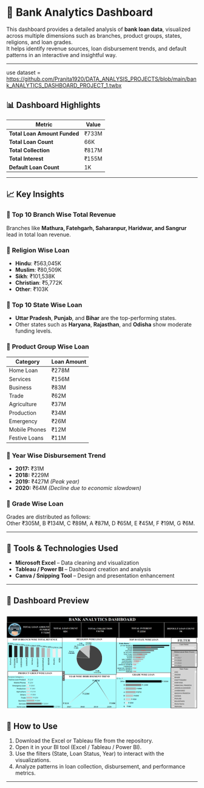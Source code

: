 # 🏦 Bank Analytics Dashboard

This dashboard provides a detailed analysis of **bank loan data**, visualized across multiple dimensions such as branches, product groups, states, religions, and loan grades.  
It helps identify revenue sources, loan disbursement trends, and default patterns in an interactive and insightful way.

---
use dataset = https://github.com/Pranita1920/DATA_ANALYSIS_PROJECTS/blob/main/bank_ANALYTICS_DASHBOARD_PROJECT_1.twbx
## 📊 Dashboard Highlights

| Metric | Value |
|--------|--------|
| **Total Loan Amount Funded** | ₹733M |
| **Total Loan Count** | 66K |
| **Total Collection** | ₹817M |
| **Total Interest** | ₹155M |
| **Default Loan Count** | 1K |
---
## 📈 Key Insights
### 🔹 **Top 10 Branch Wise Total Revenue**
Branches like **Mathura, Fatehgarh, Saharanpur, Haridwar, and Sangrur** lead in total loan revenue.
### 🔹 **Religion Wise Loan**
- **Hindu**: ₹563,045K  
- **Muslim**: ₹80,509K  
- **Sikh**: ₹101,538K  
- **Christian**: ₹5,772K  
- **Other**: ₹103K  

### 🔹 **Top 10 State Wise Loan**
- **Uttar Pradesh**, **Punjab**, and **Bihar** are the top-performing states.
- Other states such as **Haryana**, **Rajasthan**, and **Odisha** show moderate funding levels.

### 🔹 **Product Group Wise Loan**
| Category | Loan Amount |
|-----------|--------------|
| Home Loan | ₹278M |
| Services | ₹156M |
| Business | ₹83M |
| Trade | ₹62M |
| Agriculture | ₹37M |
| Production | ₹34M |
| Emergency | ₹26M |
| Mobile Phones | ₹12M |
| Festive Loans | ₹11M |

### 🔹 **Year Wise Disbursement Trend**
- **2017:** ₹31M  
- **2018:** ₹229M  
- **2019:** ₹427M *(Peak year)*  
- **2020:** ₹64M *(Decline due to economic slowdown)*  

### 🔹 **Grade Wise Loan**
Grades are distributed as follows:  
Other ₹305M, B ₹134M, C ₹89M, A ₹87M, D ₹65M, E ₹45M, F ₹19M, G ₹6M.

---

## 🧰 Tools & Technologies Used
- **Microsoft Excel** – Data cleaning and visualization  
- **Tableau / Power BI** – Dashboard creation and analysis  
- **Canva / Snipping Tool** – Design and presentation enhancement
- ---
## 📸 Dashboard Preview
![Bank Analytics Dashboard](BANK_ANALYSIS.png)
---

## 🚀 How to Use
1. Download the Excel or Tableau file from the repository.
2. Open it in your BI tool (Excel / Tableau / Power BI).
3. Use the filters (State, Loan Status, Year) to interact with the visualizations.
4. Analyze patterns in loan collection, disbursement, and performance metrics.
---

